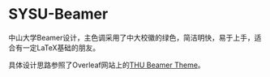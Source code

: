 # SYSU-Beamer

中山大学Beamer设计，主色调采用了中大校徽的绿色，简洁明快，易于上手，适合有一定LaTeX基础的朋友。

具体设计思路参照了Overleaf网站上的[THU Beamer Theme](http://jianshu.com)。
